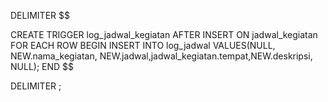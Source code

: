 DELIMITER $$

CREATE TRIGGER log_jadwal_kegiatan
    AFTER INSERT
    ON jadwal_kegiatan FOR EACH ROW
BEGIN
    INSERT INTO log_jadwal VALUES(NULL, NEW.nama_kegiatan, NEW.jadwal,jadwal_kegiatan.tempat,NEW.deskripsi, NULL);
END
$$    

DELIMITER ;
